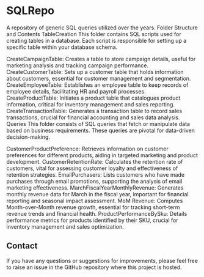 # SQLRepo
A repository of generic SQL queries utilized over the years.
Folder Structure and Contents
TableCreation
This folder contains SQL scripts used for creating tables in a database. Each script is responsible for setting up a specific table within your database schema.

CreateCampaignTable: Creates a table to store campaign details, useful for marketing analysis and tracking campaign performance.
CreateCustomerTable: Sets up a customer table that holds information about customers, essential for customer management and segmentation.
CreateEmployeeTable: Establishes an employee table to keep records of employee details, facilitating HR and payroll processes.
CreateProductTable: Initiates a product table that catalogues product information, critical for inventory management and sales reporting.
CreateTransactionTable: Generates a transaction table to record sales transactions, crucial for financial accounting and sales data analysis.
Queries
This folder consists of SQL queries that fetch or manipulate data based on business requirements. These queries are pivotal for data-driven decision-making.

CustomerProductPreference: Retrieves information on customer preferences for different products, aiding in targeted marketing and product development.
CustomerRetentionRate: Calculates the retention rate of customers, vital for assessing customer loyalty and effectiveness of retention strategies.
EmailPurchasers: Lists customers who have made purchases through email promotions, supporting the analysis of email marketing effectiveness.
MarchFiscalYearMonthlyRevenue: Generates monthly revenue data for March in the fiscal year, important for financial reporting and seasonal impact assessment.
MoM Revenue: Computes Month-over-Month revenue growth, essential for tracking short-term revenue trends and financial health.
ProductPerformanceBySku: Details performance metrics for products identified by their SKU, crucial for inventory management and sales optimization.

## Contact

If you have any questions or suggestions for improvements, please feel free to raise an issue in the GitHub repository where this project is hosted.